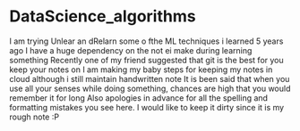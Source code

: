 # DataScience_algorithms

I am trying Unlear an dRelarn some o fthe ML techniques i learned 5 years ago
I have a huge dependency on the not ei make during learning something
Recently one of my friend suggested that git is the best for you keep your notes on
I am making my baby steps for keeping my notes in cloud although i still maintain handwritten note
It is been said that when you use all your senses while doing something, chances are high that you would remember it for long
Also apologies in advance for all the spelling and formatting mistakes you see here. I would like to keep it dirty since it is my rough note :P
 
